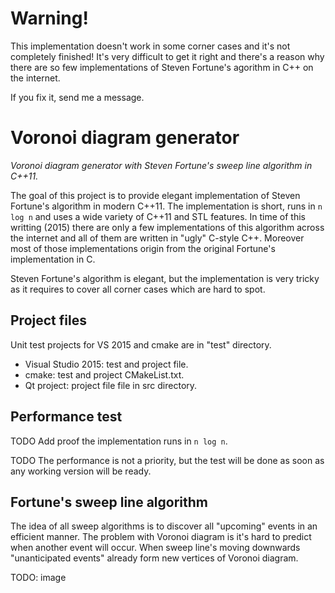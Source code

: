 # Warning!

This implementation doesn't work in some corner cases and it's not completely finished! It's very difficult to get it right and there's a reason why there are so few implementations of Steven Fortune's agorithm in C++ on the internet.

If you fix it, send me a message.

# Voronoi diagram generator

*Voronoi diagram generator with Steven Fortune's sweep line algorithm in C++11.*

The goal of this project is to provide elegant implementation of Steven Fortune's algorithm in modern C++11. The implementation is short, runs in `n log n` and uses a wide variety of C++11 and STL features. In time of this writting (2015) there are only a few implementations of this algorithm across the internet and all of them are written in "ugly" C-style C++. Moreover most of those implementations origin from the original Fortune's implementation in C.

Steven Fortune's algorithm is elegant, but the implementation is very tricky as it requires to cover all corner cases which are hard to spot.

## Project files

Unit test projects for VS 2015 and cmake are in "test" directory.

- Visual Studio 2015: test and project file.
- cmake: test and project CMakeList.txt.
- Qt project: project file file in src directory.

## Performance test

TODO Add proof the implementation runs in `n log n`.

TODO The performance is not a priority, but the test will be done as soon as any working version will be ready.

## Fortune's sweep line algorithm

The idea of all sweep algorithms is to discover all "upcoming" events in an efficient manner. The problem with Voronoi diagram is it's hard to predict when another event will occur. When sweep line's moving downwards "unanticipated events" already form new vertices of Voronoi diagram.

TODO: image


